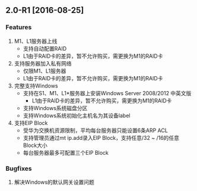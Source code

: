 ## 2.0-R1 \[2016-08-25\]

### Features

1. M1、L1服务器上线
   * 支持自动配置RAID
   * L1由于RAID卡的差异，暂不允许购买，需更换为M1的RAID卡
2. 支持服务器加入私有网络
   * 仅限M1、L1服务器
   * L1由于RAID卡的差异，暂不允许购买，需更换为M1的RAID卡
3. 完整支持Windows
   * 支持在S1、M1、L1\*服务器上安装Windows Server 2008/2012 中英文版
     * L1由于RAID卡的差异，暂不允许购买，需更换为M1的RAID卡
   * 支持Windows系统磁盘分区
   * 支持Windows系统初始化主机名为其设备label
4. 支持EIP Block
   * 受华为交换机资源限制，平均每台服务器只能设置6条ARP ACL
   * 支持管理员通过mt ip.add录入EIP Block，支持任意/32 ~ /16的任意Block大小
   * 每台服务器最多可配置三个EIP Block

### Bugfixes

1. 解决Windows的默认网关设置问题



